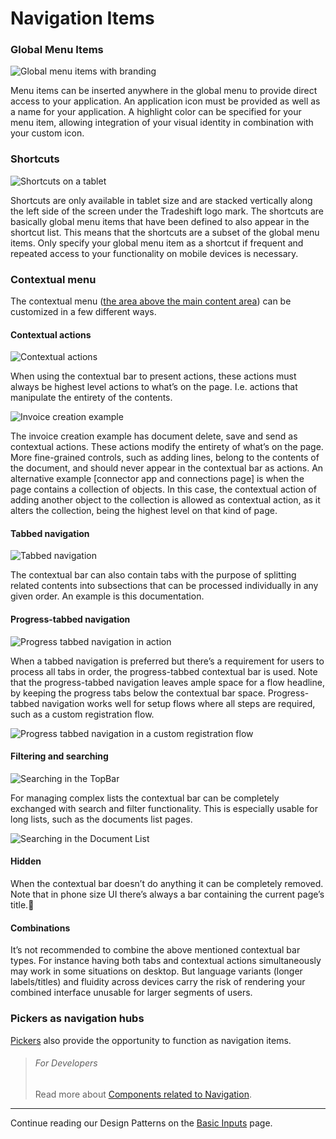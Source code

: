 # Navigation Items

### Global Menu Items

![Global menu items with branding](assets/img/navigation-global-tablet-branded1.png)

Menu items can be inserted anywhere in the global menu to provide direct access to your application. An application icon must be provided as well as a name for your application. A highlight color can be specified for your menu item, allowing integration of your visual identity in combination with your custom icon.

### Shortcuts

![Shortcuts on a tablet](assets/img/navigation-global-tablet-shortcuts.png)

Shortcuts are only available in tablet size and are stacked vertically along the left side of the screen under the Tradeshift logo mark. The shortcuts are basically global menu items that have been defined to also appear in the shortcut list. This means that the shortcuts are a subset of the  global menu items. Only specify your global menu item as a shortcut if frequent and repeated access to your functionality on mobile devices is necessary.

### Contextual menu

The contextual menu ([the area above the main content area](http://tradeshift.github.io/#design/guidelines/structure.html)) can be customized in a few different ways.

#### Contextual actions

![Contextual actions](assets/img/navigation-contextual-actions.png)

When using the contextual bar to present actions, these actions must always be highest level actions to what’s on the page. I.e. actions that manipulate the entirety of the contents.

![Invoice creation example](assets/img/button-styles-01.png)

The invoice creation example has document delete, save and send as contextual actions. These actions modify the entirety of what’s on the page. More fine-grained controls, such as adding lines, belong to the contents of the document, and should never appear in the contextual bar as actions. An alternative example [connector app and connections page] is when the page contains a collection of objects. In this case, the contextual action of adding another object to the collection is allowed as contextual action, as it alters the collection, being the highest level on that kind of page.

#### Tabbed navigation

![Tabbed navigation](assets/img/navigation-contextual-tabbed1.png)

The contextual bar can also contain tabs with the purpose of splitting related contents into subsections that can be processed individually in any given order. An example is this documentation.

#### Progress-tabbed navigation

![Progress tabbed navigation in action](assets/img/navigation-contextual-tabbed-progress.png)

When a tabbed navigation is preferred but there’s a requirement for users to process all tabs in order, the progress-tabbed contextual bar is used. Note that the progress-tabbed navigation leaves ample space for a flow headline, by keeping the progress tabs below the contextual bar space. Progress-tabbed navigation works well for setup flows where all steps are required, such as a custom registration flow.

![Progress tabbed navigation in a custom registration flow](assets/img/navigation-tabs-progressive1.gif)

#### Filtering and searching


![Searching in the TopBar](assets/img/navigation-contextual-search1.png)

For managing complex lists the contextual bar can be completely exchanged with search and filter functionality. This is especially usable for long lists, such as the documents list pages.

![Searching in the Document List](assets/img/navigation-context-search.gif)


#### Hidden

When the contextual bar doesn’t do anything it can be completely removed. Note that in phone size UI there’s always a bar containing the current page’s title.

#### Combinations

It’s not recommended to combine the above mentioned contextual bar types. For instance having both tabs and contextual actions simultaneously may work in some situations on desktop. But language variants (longer labels/titles) and fluidity across devices carry the risk of rendering your combined interface unusable for larger segments of users.

### Pickers as navigation hubs
[Pickers](http://tradeshift.github.io/#design/patterns/pickers.html) also provide the opportunity to function as navigation items.


> ###### For Developers
> Read more about [Components related to Navigation](//tradeshift.github.io/#components/overview/layout.html).

------------------------------------------------------------------------
Continue reading our Design Patterns on the [Basic Inputs](//tradeshift.github.io/#design/patterns/inputs.html) page.
